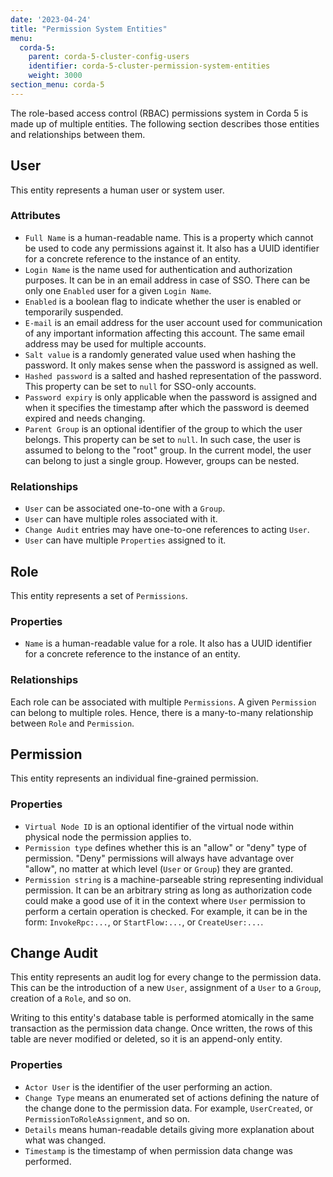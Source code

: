 ```yaml
---
date: '2023-04-24'
title: "Permission System Entities"
menu:
  corda-5:
    parent: corda-5-cluster-config-users
    identifier: corda-5-cluster-permission-system-entities
    weight: 3000
section_menu: corda-5
---
```


The role-based access control (RBAC) permissions system in Corda 5  is made up of multiple entities.
The following section describes those entities and relationships between them.

## User

This entity represents a human user or system user.

### Attributes

* `Full Name` is a human-readable name. This is a property which cannot be used to code any permissions against it.
  It also has a UUID identifier for a concrete reference to the instance of an entity.
* `Login Name` is the name used for authentication and authorization purposes. It can be in an email address
  in case of SSO. There can be only one `Enabled` user for a given `Login Name`.
* `Enabled` is a boolean flag to indicate whether the user is enabled or temporarily suspended.
* `E-mail` is an email address for the user account used for communication of any important information
  affecting this account. The same email address may be used for multiple accounts.
* `Salt value` is a randomly generated value used when hashing the password. It only makes sense when the password is
  assigned as well.
* `Hashed password` is a salted and hashed representation of the password.
 This property can be set to `null` for SSO-only accounts.
* `Password expiry` is only applicable when the password is assigned and when it specifies the timestamp after which the password
  is deemed expired and needs changing.
* `Parent Group` is an optional identifier of the group to which the user belongs. This property can be set to `null`. In such
  case, the user is assumed to belong to the "root" group. In the current model, the user can belong to just a
  single group. However, groups can be nested.

### Relationships

* `User` can be associated one-to-one with a `Group`.
* `User` can have multiple roles associated with it.
* `Change Audit` entries may have one-to-one references to acting `User`.
* `User` can have multiple `Properties` assigned to it.

## Role

This entity represents a set of `Permissions`.

### Properties

* `Name` is a human-readable value for a role. It also has a UUID identifier for a concrete reference to
  the instance of an entity.

### Relationships

Each role can be associated with multiple `Permissions`. A given `Permission` can belong to multiple roles. Hence,
there is a many-to-many relationship between `Role` and `Permission`.

## Permission

This entity represents an individual fine-grained permission.

### Properties

* `Virtual Node ID` is an optional identifier of the virtual node within physical node the permission applies to.
* `Permission type` defines whether this is an "allow" or "deny" type of permission. "Deny" permissions will always
  have advantage over "allow", no matter at which level (`User` or `Group`) they are granted.
* `Permission string` is a machine-parseable string representing individual permission. It can be an arbitrary string as
  long as authorization code could make a good use of it in the context where `User` permission to perform a certain
  operation is checked. For example, it can be in the form: `InvokeRpc:...`, or `StartFlow:...`, or `CreateUser:...`.

## Change Audit

This entity represents an audit log for every change to the permission data. This can be the introduction of a new `User`,
assignment of a `User` to a `Group`, creation of a `Role`, and so on.

Writing to this entity's database table is performed atomically in the same transaction as the permission data change.
Once written, the rows of this table are never modified or deleted, so it is an append-only entity.

### Properties

* `Actor User` is the identifier of the user performing an action.
* `Change Type` means an enumerated set of actions defining the nature of the change done to the permission data. For example,
  `UserCreated`, or `PermissionToRoleAssignment`, and so on.
* `Details` means human-readable details giving more explanation about what was changed.
* `Timestamp` is the timestamp of when permission data change was performed.
